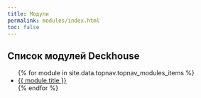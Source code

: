 ```yaml
---
title: Модули
permalink: modules/index.html
toc: false
---
```


## Список модулей Deckhouse
<ul>
{% for module in site.data.topnav.topnav_modules_items %}
<li class=""><a href="/{{ module.url | remove_first: "/" }}">{{ module.title }}</a></li>
{% endfor %}
</ul>
